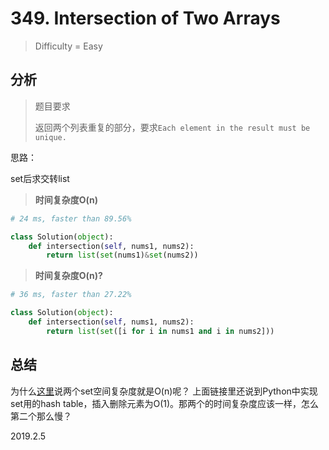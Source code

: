# 349. Intersection of Two Arrays
> Difficulty = Easy

## 分析

> 题目要求
> 
> 返回两个列表重复的部分，要求`Each element in the result must be unique.`

思路：

set后求交转list

> **时间复杂度O(n)**

```python
# 24 ms, faster than 89.56%

class Solution(object):
    def intersection(self, nums1, nums2):
        return list(set(nums1)&set(nums2))
```

> **时间复杂度O(n)?**

```python
# 36 ms, faster than 27.22%

class Solution(object):
    def intersection(self, nums1, nums2):
        return list(set([i for i in nums1 and i in nums2]))
```

## 总结

为什么[这里](https://blog.csdn.net/qq_17550379/article/details/80564079)说两个set空间复杂度就是O(n)呢？
上面链接里还说到Python中实现set用的hash table，插入删除元素为O(1)。那两个的时间复杂度应该一样，怎么第二个那么慢？

2019.2.5